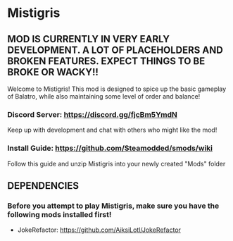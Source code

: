 # Mistigris
## MOD IS CURRENTLY IN VERY EARLY DEVELOPMENT. A LOT OF PLACEHOLDERS AND BROKEN FEATURES. EXPECT THINGS TO BE BROKE OR WACKY!!

Welcome to Mistigris! This mod is designed to spice up the basic gameplay of Balatro, while also maintaining some level of order and balance!

### Discord Server: https://discord.gg/fjcBm5YmdN
Keep up with development and chat with others who might like the mod!

### Install Guide: https://github.com/Steamodded/smods/wiki
Follow this guide and unzip Mistigris into your newly created "Mods" folder

## DEPENDENCIES
### Before you attempt to play Mistigris, make sure you have the following mods installed first!
* JokeRefactor: https://github.com/AiksiLotl/JokeRefactor